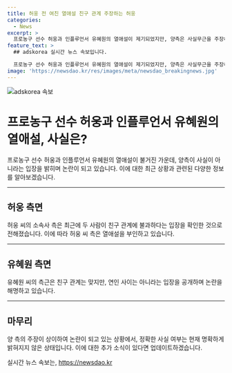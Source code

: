 ```yaml
---
title: 허웅 전 여친 열애설 친구 관계 주장하는 허웅
categories:
  - News
excerpt: >
  프로농구 선수 허웅과 인플루언서 유혜원의 열애설이 제기되었지만, 양측은 사실무근을 주장하고 있습니다. 어제 매체는 두 사람이 올해 초 연인 관계가 된 것으로 보도했지만, 이에 대한 입장을 분명히 하고 있습니다. 허웅은 전 여자친구와의 송사와 관련되어 열애설이 나온 것으로 알려졌으며, 유혜원 측근과 허웅의 소속사는 두 사람이 친구 관계에 불과하다고 밝혔습니다. 관련된 논란은 계속되고 있지만, 양측의 입장이 명확하게 드러나고 있습니다. #허웅 #유혜원 #열애설 #농구선수 #MBN #굿모닝MBN #인터넷와글와글
feature_text: >
  ## adskorea 실시간 뉴스 속보입니다.

  프로농구 선수 허웅과 인플루언서 유혜원의 열애설이 제기되었지만, 양측은 사실무근을 주장하고 있습니다. 어제 매체는 두 사람이 올해 초 연인 관계가 된 것으로 보도했지만, 이에 대한 입장을 분명히 하고 있습니다. 허웅은 전 여자친구와의 송사와 관련되어 열애설이 나온 것으로 알려졌으며, 유혜원 측근과 허웅의 소속사는 두 사람이 친구 관계에 불과하다고 밝혔습니다. 관련된 논란은 계속되고 있지만, 양측의 입장이 명확하게 드러나고 있습니다. #허웅 #유혜원 #열애설 #농구선수 #MBN #굿모닝MBN #인터넷와글와글
image: 'https://newsdao.kr/res/images/meta/newsdao_breakingnews.jpg'
---
```


<p><img src="https://newsdao.kr/res/images/meta/newsdao_breakingnews.jpg" alt="adskorea 속보" /></p>

<h1 data-ke-size="size28">프로농구 선수 허웅과 인플루언서 유혜원의 열애설, 사실은?</h1>

<p data-ke-size="size16">프로농구 선수 허웅과 인플루언서 유혜원의 열애설이 불거진 가운데, 양측이 사실이 아니라는 입장을 밝히며 논란이 되고 있습니다. 이에 대한 최근 상황과 관련된 다양한 정보를 알아보겠습니다.</p>

<hr>

<h2 data-ke-size="size26">허웅 측면</h2>

<p data-ke-size="size16">허웅 씨의 소속사 측은 최근에 두 사람이 친구 관계에 불과하다는 입장을 확인한 것으로 전해졌습니다. 이에 따라 허웅 씨 측은 열애설을 부인하고 있습니다.</p>

<hr>

<h2 data-ke-size="size26">유혜원 측면</h2>

<p data-ke-size="size16">유혜원 씨의 측근은 친구 관계는 맞지만, 연인 사이는 아니라는 입장을 공개하며 논란을 해명하고 있습니다.</p>

<hr>

<h2 data-ke-size="size26">마무리</h2>

<p data-ke-size="size16">양 측의 주장이 상이하여 논란이 되고 있는 상황에서, 정확한 사실 여부는 현재 명확하게 밝혀지지 않은 상태입니다. 이에 대한 추가 소식이 있다면 업데이트하겠습니다.</p>
실시간 뉴스 속보는, <a href="https://newsdao.kr" rel="dofollow">https://newsdao.kr</a>


